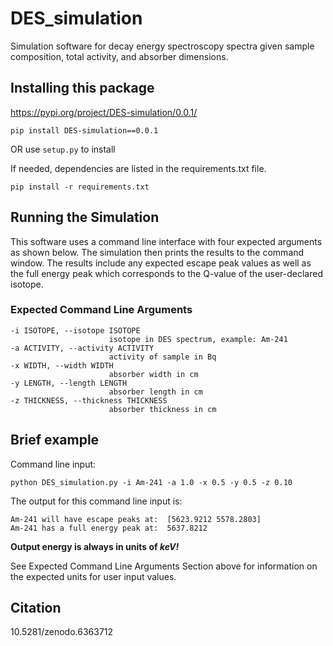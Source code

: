 # DES_simulation
Simulation software for decay energy spectroscopy spectra given sample composition, total activity, and absorber dimensions.

## Installing this package
https://pypi.org/project/DES-simulation/0.0.1/

`pip install DES-simulation==0.0.1`

OR use `setup.py` to install  

If needed, dependencies are listed in the requirements.txt file.

`pip install -r requirements.txt`

## Running the Simulation
This software uses a command line interface with four expected arguments as shown below. The simulation then prints the results to the command window. The results include any expected escape peak values as well as the full energy peak which corresponds to the Q-value of the user-declared isotope.

### Expected Command Line Arguments
```
-i ISOTOPE, --isotope ISOTOPE
                      isotope in DES spectrum, example: Am-241
-a ACTIVITY, --activity ACTIVITY
                      activity of sample in Bq
-x WIDTH, --width WIDTH
                      absorber width in cm
-y LENGTH, --length LENGTH
                      absorber length in cm
-z THICKNESS, --thickness THICKNESS
                      absorber thickness in cm
```

## Brief example
Command line input:

`python DES_simulation.py -i Am-241 -a 1.0 -x 0.5 -y 0.5 -z 0.10`

The output for this command line input is:
```
Am-241 will have escape peaks at:  [5623.9212 5578.2803]
Am-241 has a full energy peak at:  5637.8212
```

**Output energy is always in units of ***keV!*****

See Expected Command Line Arguments Section above for information on the expected units for user input values.

## Citation
10.5281/zenodo.6363712

